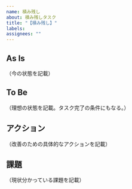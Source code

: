```yaml
---
name: 積み残し
about: 積み残しタスク
title: "【積み残し】"
labels:
assignees: ""
---
```


## As Is

（今の状態を記載）

## To Be

（理想の状態を記載。タスク完了の条件にもなる。）

## アクション

（改善のための具体的なアクションを記載）

## 課題

（現状分かっている課題を記載）
